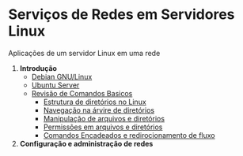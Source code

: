 # Serviços de Redes em Servidores Linux

Aplicações de um servidor Linux em uma rede


1. **Introdução**  
   - [Debian GNU/Linux]()
   - [Ubuntu Server]()
   - [Revisão de Comandos Basicos]()
      - [Estrutura de diretórios no Linux]()
      - [Navegação na árvire de diretórios]()
      - [Manipulação de arquivos e diretórios]()
      - [Permissões em arquivos e diretórios]()
      - [Comandos Encadeados e redirocionamento de fluxo]()	 
 1. **Configuração e administração de redes**
 

